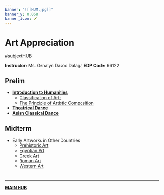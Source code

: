 ```yaml
---
banner: "![[HUM.jpg]]"
banner_y: 0.068
banner_icon: 🖌️
---
```

# Art Appreciation
#subjectHUB 

**Instructor:** Ms. Genalyn Dasoc Dalaga
**EDP Code:** 66122

## Prelim
- [**Introduction to Humanities**](HUMintro.md)
	- [Classification of Arts](ClassificationofArts.md)
	- [The Principle of Artistic Composition](PrincipleArtisticComposition.md)
- [**Theatrical Dance**](TheatricalDance.md)
- [**Asian Classical Dance**](AsianClassicalDance.md)

## Midterm
- Early Artworks in Other Countries
	- [Prehistoric Art](PrehistoricArt.md)
	- [Egyptian Art](EgyptianArt.md)
	- [Greek Art](GreekArt.md)
	- [Roman Art](RomanArt.md)
	- [Western Art](WesternArt.md)

# 
---
**[MAIN HUB](MAINBSIT.md)**
